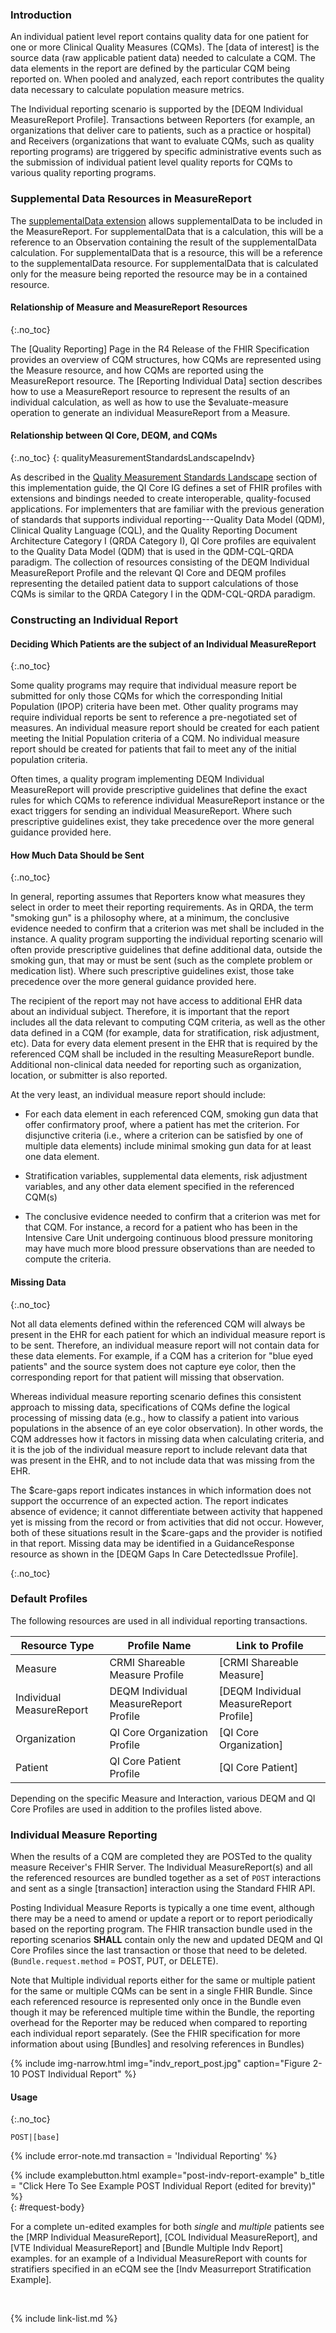 
### Introduction

An individual patient level report contains quality data for one patient for one or more Clinical Quality Measures (CQMs).  The [data of interest] is the source data (raw applicable patient data) needed to calculate a CQM.  The data elements in the report are defined by the particular CQM being reported on.   When pooled and analyzed, each report contributes the quality data necessary to calculate population measure metrics.

The Individual reporting scenario is supported by the [DEQM Individual MeasureReport Profile]. Transactions between Reporters (for example, an organizations that deliver care to patients, such as a practice or hospital) and Receivers (organizations that want to evaluate CQMs, such as quality reporting programs) are triggered by specific administrative events such as the submission of individual patient level quality reports for CQMs to various quality reporting programs.

### Supplemental Data Resources in MeasureReport

The [supplementalData extension](StructureDefinition-extension-supplementalData.html) allows supplementalData to be included in the MeasureReport. For supplementalData that is a calculation, this will be a reference to an Observation containing the result of the supplementalData calculation. For supplementalData that is a resource, this will be a reference to the supplementalData resource. For supplementalData that is calculated only for the measure being reported the resource may be in a contained resource.

#### Relationship of Measure and MeasureReport Resources
{:.no_toc}

The [Quality Reporting] Page in the R4 Release of the FHIR Specification provides an overview of CQM structures, how CQMs are represented using the Measure resource, and how CQMs are reported using the MeasureReport resource. The [Reporting Individual Data] section describes how to use a MeasureReport resource to represent the results of an individual calculation, as well as how to use the $evaluate-measure operation to generate an individual MeasureReport from a Measure.

#### Relationship between QI Core, DEQM, and CQMs
{:.no_toc}
{: qualityMeasurementStandardsLandscapeIndv}

<span class="bg-success">As described in the [Quality Measurement Standards Landscape](index.html#quality-measurement-standards-landscapeIndex) section of this implementation guide, </span>the QI Core IG defines a set of FHIR profiles with extensions and bindings needed to create interoperable, quality-focused applications. For implementers that are familiar with the previous generation of standards that supports individual reporting---Quality Data Model (QDM), Clinical Quality Language (CQL), and the Quality Reporting Document Architecture Category I (QRDA Category I), QI Core profiles are equivalent to the Quality Data Model (QDM) that is used in the QDM-CQL-QRDA paradigm. The collection of resources consisting of the DEQM Individual MeasureReport Profile and the relevant QI Core and DEQM profiles representing the detailed patient data to support calculations of those CQMs is similar to the QRDA Category I in the QDM-CQL-QRDA paradigm.

### Constructing an Individual Report

#### Deciding Which Patients are the subject of an Individual MeasureReport
{:.no_toc}

Some quality programs may require that individual measure report be
submitted for only those CQMs for which the corresponding Initial
Population (IPOP) criteria have been met. Other quality programs may
require individual reports be sent to reference a pre-negotiated set of
measures. An individual measure report should be created for each
patient meeting the Initial Population criteria of a CQM. No individual
measure report should be created for patients that fail to meet any of
the initial population criteria.

Often times, a quality program implementing DEQM Individual
MeasureReport will provide prescriptive guidelines that define the exact
rules for which CQMs to reference individual MeasureReport instance or
the exact triggers for sending an individual MeasureReport. Where such
prescriptive guidelines exist, they take precedence over the more
general guidance provided here.

#### How Much Data Should be Sent
{:.no_toc}

In general, reporting assumes that Reporters know what measures they select in order to meet their reporting requirements.
As in QRDA, the term "smoking gun" is a philosophy where, at a minimum, the conclusive evidence needed to confirm that a criterion was met shall be included in the instance.
A quality program supporting the individual reporting scenario will often provide prescriptive guidelines that define additional data,
outside the smoking gun, that may or must be sent (such as the complete problem or medication list). Where such prescriptive guidelines exist,
those take precedence over the more general guidance provided here.

The recipient of the report may not have access to additional EHR data about an individual subject.  Therefore, it is important that the report includes all the data relevant to computing CQM criteria, as well as the other data defined in a CQM (for example, data for stratification, risk adjustment, etc). Data for every data element present in the EHR that is required by the referenced CQM shall be included in the resulting MeasureReport bundle.  Additional non-clinical data needed for reporting such as organization, location, or submitter is also reported.

At the very least, an individual measure report should include:

-  For each data element in each referenced CQM, smoking gun data that offer confirmatory proof, where a patient has met the criterion.  For disjunctive criteria (i.e., where a criterion can be satisfied by one of multiple data elements) include minimal smoking gun data for at least one data element.

-  Stratification variables, supplemental data elements, risk adjustment variables, and any other data element specified in the referenced CQM(s)

- The conclusive evidence needed to confirm that a criterion was met for that CQM.  For instance, a record for a patient who has been in the Intensive Care Unit undergoing continuous blood pressure monitoring may have much more blood pressure observations than are needed to compute the criteria.

#### Missing Data
{:.no_toc}

Not all data elements defined within the referenced CQM will always be present in the EHR for each patient for which an individual measure report is to be sent. Therefore,  an individual measure report will not contain data for these data elements.  For example, if a CQM has a criterion for "blue eyed patients" and the source system does not capture eye color, then the corresponding report for that patient will missing that observation.

Whereas individual measure reporting scenario defines this consistent
approach to missing data, specifications of CQMs define the logical
processing of missing data (e.g., how to classify a patient into various
populations in the absence of an eye color observation). In other words,
the CQM addresses how it factors in missing data when calculating
criteria, and it is the job of the individual measure report to include
relevant data that was present in the EHR, and to not include data that
was missing from the EHR.

The $care-gaps report indicates instances in which information does not
support the occurrence of an expected action. The report indicates absence
of evidence; it cannot differentiate between activity that happened yet is
missing from the record or from activities that did not occur. However,
both of these situations result in the $care-gaps and the provider is
notified in that report.  Missing data may be identified in a
GuidanceResponse resource as shown in the [DEQM Gaps In Care DetectedIssue Profile].

{:.no_toc}

### Default Profiles

The following resources are used in all individual reporting transactions.

|Resource Type|Profile Name|Link to Profile|
|---|---|---|
|Measure|CRMI Shareable Measure Profile|[CRMI Shareable Measure]|
|Individual MeasureReport|DEQM Individual MeasureReport Profile|[DEQM Individual MeasureReport Profile]|
|Organization|QI Core Organization Profile|[QI Core Organization]|
|Patient|QI Core Patient Profile|[QI Core Patient]|

Depending on the specific Measure and Interaction, various DEQM and QI Core Profiles are used in addition to the profiles listed above.

### Individual Measure Reporting

When the results of a CQM are completed they are POSTed to the quality measure Receiver's FHIR Server. The Individual MeasureReport(s) and all the referenced resources are bundled together as a set of `POST` interactions and sent as a single [transaction] interaction using the Standard FHIR API.

Posting Individual Measure Reports is typically a one time event, although there may be a need to amend or update a report or to report periodically based on the reporting program.  The FHIR transaction bundle used in the reporting scenarios **SHALL** contain only the new and updated DEQM and QI Core Profiles since the last transaction or those that need to be deleted. (`Bundle.request.method` = POST, PUT, or DELETE).

Note that Multiple individual reports either for the same or multiple patient for the same or multiple CQMs can be sent in a single FHIR Bundle.  Since each referenced resource is represented only once in the Bundle even though it may be referenced multiple time within the Bundle, the reporting overhead for the Reporter may be reduced when compared to reporting each individual report separately. (See the FHIR specification for more information about using [Bundles] and resolving references in Bundles)

{% include img-narrow.html  img="indv_report_post.jpg" caption="Figure 2-10 POST Individual Report" %}

#### Usage
{:.no_toc}

`POST|[base]`

{% include error-note.md transaction = 'Individual Reporting' %}
<div class="new-content">
{% include examplebutton.html example="post-indv-report-example" b_title = "Click Here To See Example POST Individual Report (edited for brevity)" %}
</div>
{: #request-body}

For a complete un-edited examples for both *single* and *multiple* patients see the [MRP Individual MeasureReport], [COL Individual MeasureReport], and [VTE Individual MeasureReport] and [Bundle Multiple Indv Report] examples.  for an example of a Individual MeasureReport with counts for stratifiers specified in an eCQM see the [Indv Measurreport Stratification Example].

<br />

{% include link-list.md %}
